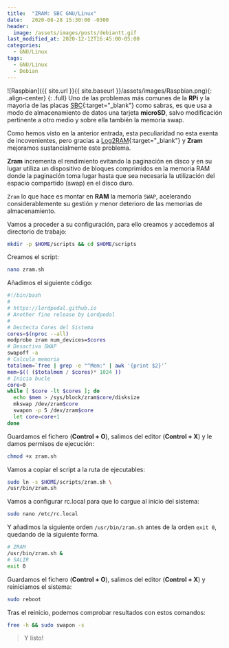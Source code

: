 ```yaml
---
title:  "ZRAM: SBC GNU/Linux"
date:   2020-08-28 15:30:00 -0300
header:
  image: /assets/images/posts/debiantt.gif
last_modified_at: 2020-12-12T16:45:00-05:00
categories:
  - GNU/Linux
tags:
  - GNU/Linux
  - Debian
---
```


![Raspbian]({{ site.url }}{{ site.baseurl }}/assets/images/Raspbian.png){: .align-center}
{: .full}
Uno de las problemas más comunes de la **RPi** y la mayoria de las placas [SBC](https://es.wikipedia.org/wiki/Placa_computadora){:target="_blank"} como sabras, es que usa a modo de almacenamiento de datos una tarjeta **microSD**, salvo modificación pertinente a otro medio y sobre ella también la memoría swap.

Como hemos visto en la anterior entrada, esta peculiaridad no esta exenta de incovenientes, pero gracias a [Log2RAM](https://lordpedal.github.io/gnu/linux/log2ram-sbc-gnu/){:target="_blank"} y **Zram** mejoramos sustancialmente este problema.

**Zram** incrementa el rendimiento evitando la paginación en disco y en su lugar utiliza un dispositivo de bloques comprimidos en la memoria RAM donde la paginación toma lugar hasta que sea necesaria la utilización del espacio compartido (swap) en el disco duro.

`Zram` lo que hace es montar en **RAM** la memoría `SWAP`, acelerando considerablemente su gestión y menor deterioro de las memorias de almacenamiento.

Vamos a proceder a su configuración, para ello creamos y accedemos al directorio de trabajo:

```bash
mkdir -p $HOME/scripts && cd $HOME/scripts
```

Creamos el script:

```bash
nano zram.sh
```

Añadimos el siguiente código:

```bash
#!/bin/bash
#
# https://lordpedal.github.io
# Another fine release by Lordpedal
#
# Dectecta Cores del Sistema
cores=$(nproc --all)
modprobe zram num_devices=$cores
# Desactiva SWAP
swapoff -a
# Calcula memoria
totalmem=`free | grep -e "^Mem:" | awk '{print $2}'`
mem=$(( ($totalmem / $cores)* 1024 ))
# Inicia bucle
core=0
while [ $core -lt $cores ]; do
  echo $mem > /sys/block/zram$core/disksize
  mkswap /dev/zram$core
  swapon -p 5 /dev/zram$core
  let core=core+1
done
```

Guardamos el fichero (**Control + O**), salimos del editor (**Control + X**) y le damos permisos de ejecución:

```bash
chmod +x zram.sh
```

Vamos a copiar el script a la ruta de ejecutables:

```bash
sudo ln -s $HOME/scripts/zram.sh \
/usr/bin/zram.sh
```

Vamos a configurar rc.local para que lo cargue al inicio del sistema:

```bash
sudo nano /etc/rc.local
```

Y añadimos la siguiente orden `/usr/bin/zram.sh` antes de la orden `exit 0`, quedando de la siguiente forma.

```bash
# ZRAM
/usr/bin/zram.sh &
# SALIR
exit 0
```

Guardamos el fichero (**Control + O**), salimos del editor (**Control + X**) y reiniciamos el sistema:

```bash
sudo reboot
```

Tras el reinicio, podemos comprobar resultados con estos comandos:

```bash
free -h && sudo swapon -s
```

> Y listo!
